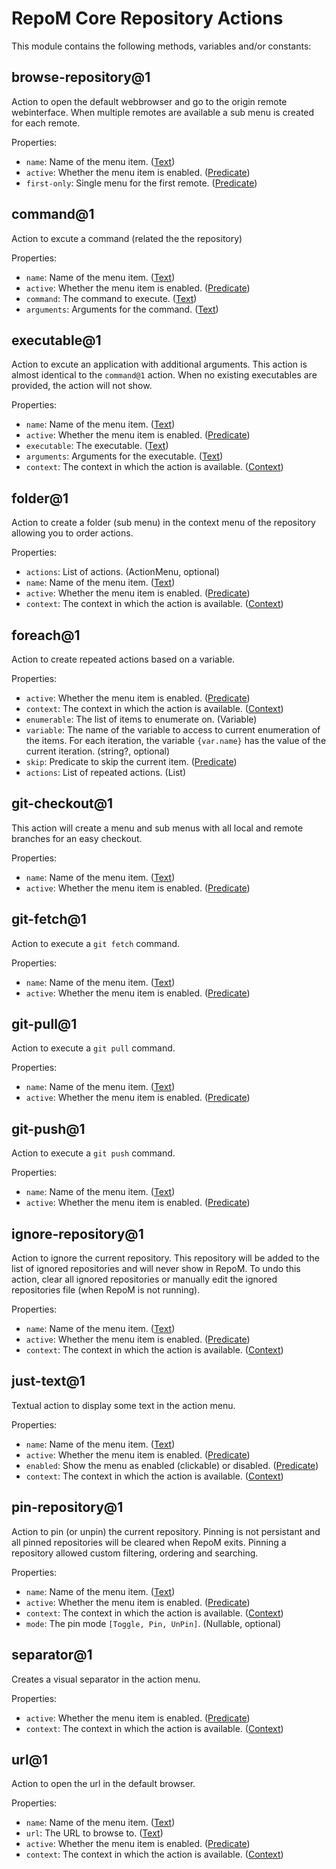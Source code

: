 # RepoM Core Repository Actions

This module contains the following methods, variables and/or constants:

## browse-repository@1

Action to open the default webbrowser and go to the origin remote webinterface. When multiple remotes are available a sub menu is created for each remote.

Properties:

- `name`: Name of the menu item. ([Text](https://this-is.com/Text))
- `active`: Whether the menu item is enabled. ([Predicate](https://this-is.com/Predicate))
- `first-only`: Single menu for the first remote. ([Predicate](https://this-is.com/Predicate))

## command@1

Action to excute a command (related the the repository)

Properties:

- `name`: Name of the menu item. ([Text](https://this-is.com/Text))
- `active`: Whether the menu item is enabled. ([Predicate](https://this-is.com/Predicate))
- `command`: The command to execute. ([Text](https://this-is.com/Text))
- `arguments`: Arguments for the command. ([Text](https://this-is.com/Text))

## executable@1

Action to excute an application with additional arguments. This action is almost identical to the `command@1` action. When no existing executables are provided, the action will not show.

Properties:

- `name`: Name of the menu item. ([Text](https://this-is.com/Text))
- `active`: Whether the menu item is enabled. ([Predicate](https://this-is.com/Predicate))
- `executable`: The executable. ([Text](https://this-is.com/Text))
- `arguments`: Arguments for the executable. ([Text](https://this-is.com/Text))
- `context`: The context in which the action is available. ([Context](https://this-is.com/Context))

## folder@1

Action to create a folder (sub menu) in the context menu of the repository allowing you to order actions.

Properties:

- `actions`: List of actions. (ActionMenu, optional)
- `name`: Name of the menu item. ([Text](https://this-is.com/Text))
- `active`: Whether the menu item is enabled. ([Predicate](https://this-is.com/Predicate))
- `context`: The context in which the action is available. ([Context](https://this-is.com/Context))

## foreach@1

Action to create repeated actions based on a variable.

Properties:

- `active`: Whether the menu item is enabled. ([Predicate](https://this-is.com/Predicate))
- `context`: The context in which the action is available. ([Context](https://this-is.com/Context))
- `enumerable`: The list of items to enumerate on. (Variable)
- `variable`: The name of the variable to access to current enumeration of the  items. For each iteration, the variable `{var.name}` has the value of the current iteration. (string?, optional)
- `skip`: Predicate to skip the current item. ([Predicate](https://this-is.com/Predicate))
- `actions`: List of repeated actions. (List)

## git-checkout@1

This action will create a menu and sub menus with all local and remote branches for an easy checkout.

Properties:

- `name`: Name of the menu item. ([Text](https://this-is.com/Text))
- `active`: Whether the menu item is enabled. ([Predicate](https://this-is.com/Predicate))

## git-fetch@1

Action to execute a `git fetch` command.

Properties:

- `name`: Name of the menu item. ([Text](https://this-is.com/Text))
- `active`: Whether the menu item is enabled. ([Predicate](https://this-is.com/Predicate))

## git-pull@1

Action to execute a `git pull` command.

Properties:

- `name`: Name of the menu item. ([Text](https://this-is.com/Text))
- `active`: Whether the menu item is enabled. ([Predicate](https://this-is.com/Predicate))

## git-push@1

Action to execute a `git push` command.

Properties:

- `name`: Name of the menu item. ([Text](https://this-is.com/Text))
- `active`: Whether the menu item is enabled. ([Predicate](https://this-is.com/Predicate))

## ignore-repository@1

Action to ignore the current repository. This repository will be added to the list of ignored repositories and will never show in RepoM.
To undo this action, clear all ignored repositories or manually edit the ignored repositories file (when RepoM is not running).

Properties:

- `name`: Name of the menu item. ([Text](https://this-is.com/Text))
- `active`: Whether the menu item is enabled. ([Predicate](https://this-is.com/Predicate))
- `context`: The context in which the action is available. ([Context](https://this-is.com/Context))

## just-text@1

Textual action to display some text in the action menu.

Properties:

- `name`: Name of the menu item. ([Text](https://this-is.com/Text))
- `active`: Whether the menu item is enabled. ([Predicate](https://this-is.com/Predicate))
- `enabled`: Show the menu as enabled (clickable) or disabled. ([Predicate](https://this-is.com/Predicate))
- `context`: The context in which the action is available. ([Context](https://this-is.com/Context))

## pin-repository@1

Action to pin (or unpin) the current repository. Pinning is not persistant and all pinned repositories will be cleared when RepoM exits.
Pinning a repository allowed custom filtering, ordering and searching.

Properties:

- `name`: Name of the menu item. ([Text](https://this-is.com/Text))
- `active`: Whether the menu item is enabled. ([Predicate](https://this-is.com/Predicate))
- `context`: The context in which the action is available. ([Context](https://this-is.com/Context))
- `mode`: The pin mode `[Toggle, Pin, UnPin]`. (Nullable, optional)

## separator@1

Creates a visual separator in the action menu.

Properties:

- `active`: Whether the menu item is enabled. ([Predicate](https://this-is.com/Predicate))
- `context`: The context in which the action is available. ([Context](https://this-is.com/Context))

## url@1

Action to open the url in the default browser.

Properties:

- `name`: Name of the menu item. ([Text](https://this-is.com/Text))
- `url`: The URL to browse to. ([Text](https://this-is.com/Text))
- `active`: Whether the menu item is enabled. ([Predicate](https://this-is.com/Predicate))
- `context`: The context in which the action is available. ([Context](https://this-is.com/Context))
